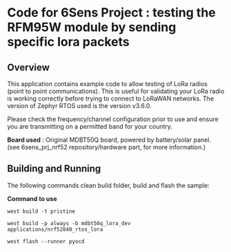 # Code for 6Sens Project : testing the RFM95W module by sending specific lora packets

## Overview
This application contains example code to allow testing of LoRa radios (point to point communications). This is useful for validating your LoRa radio is working correctly before trying to connect to LoRaWAN networks. The version of Zephyr RTOS used is the version v3.6.0.

Please check the frequency/channel configuration prior to use and ensure you are transmitting on a permitted band for your country.

**Board used** : Original MDBT50Q board, powered by battery/solar panel. (see 6sens_prj_nrf52 repository/hardware part, for more information.)

## Building and Running
The following commands clean build folder, build and flash the sample:

**Command to use**
````
west build -t pristine

west build -p always -b mdbt50q_lora_dev applications/nrf52840_rtos_lora

west flash --runner pyocd